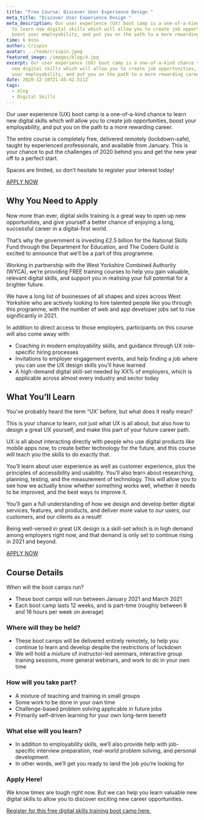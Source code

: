 ```yaml
---
title: "Free Course: Discover User Experience Design "
meta_title: "Discover User Experience Design "
meta_description: Our user experience (UX) boot camp is a one-of-a-kind chance
  to learn new digital skills which will allow you to create job opportunities,
  boost your employability, and put you on the path to a more rewarding caree
time: 6 mins
author: Crispin
avatar: ../team/crispin.jpeg
featured_image: /images/blog/4.jpg
excerpt: Our user experience (UX) boot camp is a one-of-a-kind chance to learn
  new digital skills which will allow you to create job opportunities, boost
  your employability, and put you on the path to a more rewarding caree
date: 2020-12-10T21:45:42.511Z
tags:
  - blog
  - Digital Skills
---
```

Our user experience (UX) boot camp is a one-of-a-kind chance to learn new digital skills which will allow you to create job opportunities, boost your employability, and put you on the path to a more rewarding career. 

The entire course is completely free, delivered remotely (lockdown-safe), taught by experienced professionals, and available from January. This is your chance to put the challenges of 2020 behind you and get the new year off to a perfect start. 

Spaces are limited, so don’t hesitate to register your interest today!  

[APPLY NOW](https://skills-bootcamp-ux.tcg.camp/apply)

## Why You Need to Apply

Now more than ever, digital skills training is a great way to open up new opportunities, and give yourself a better chance of enjoying a long, successful career in a digital-first world.

That’s why the government is investing £2.5 billion for the National Skills Fund through the Department for Education, and The Coders Guild is excited to announce that we’ll be a part of this programme. 

Working in partnership with the West Yorkshire Combined Authority (WYCA), we’re providing FREE training courses to help you gain valuable, relevant digital skills, and support you in realising your full potential for a brighter future. 

We have a long list of businesses of all shapes and sizes across West Yorkshire who are actively looking to hire talented people like you through this programme, with the number of web and app developer jobs set to rise significantly in 2021.

In addition to direct access to those employers, participants on this course will also come away with: 

* Coaching in modern employability skills, and guidance through UX role-specific hiring processes
* Invitations to employer engagement events, and help finding a job where you can use the UX design skills you’ll have learned 
* A high-demand digital skill-set needed by XX% of employers, which is applicable across almost every industry and sector today

## What You’ll Learn

You’ve probably heard the term “UX’ before, but what does it really mean?  

This is your chance to learn, not just what UX is all about, but also how to design a great UX yourself, and make this part of your future career path. 

UX is all about interacting directly with people who use digital products like mobile apps now, to create better technology for the future, and this course will teach you the skills to do exactly that.

You’ll learn about user experience as well as customer experience, plus the principles of accessibility and usability. You’ll also learn about researching, planning, testing, and the measurement of technology. This will allow you to see how we actually know whether something works well, whether it needs to be improved, and the best ways to improve it. 

You’ll gain a full understanding of how we design and develop better digital services, features, and products, and deliver more value to our users, our customers, and our clients as a result!

Being well-versed in great UX design is a skill-set which is in high demand among employers right now, and that demand is only set to continue rising in 2021 and beyond.

[APPLY NOW](https://skills-bootcamp-ux.tcg.camp/apply)

## Course Details

When will the boot camps run?

* These boot camps will run between January 2021 and March 2021 
* Each boot camp lasts 12 weeks, and is part-time (roughly between 8 and 16 hours per week on average) 

### Where will they be held? 

* These boot camps will be delivered entirely remotely, to help you continue to learn and develop despite the restrictions of lockdown 
* We will hold a mixture of instructor-led seminars, interactive group training sessions, more general webinars, and work to do in your own time

### How will you take part? 

* A mixture of teaching and training in small groups 
* Some work to be done in your own time 
* Challenge-based problem solving applicable in future jobs 
* Primarily self-driven learning for your own long-term benefit

### What else will you learn? 

* In addition to employability skills, we’ll also provide help with job-specific interview preparation, real-world problem solving, and personal development. 
* In other words, we’ll get you ready to land the job you’re looking for 

### Apply Here! 

We know times are tough right now. But we can help you learn valuable new digital skills to allow you to discover exciting new career opportunities. 

[Register for this free digital skills training boot camp here.](https://skills-bootcamp-ux.tcg.camp/apply)